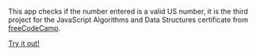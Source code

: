 This app checks if the number entered is a valid US number, it is the third project for the JavaScript Algorithms and Data Structures certificate from [freeCodeCamp](https://www.freecodecamp.org).<br>

[Try it out!](https://phone-number-validator-fcc.vercel.app/)
